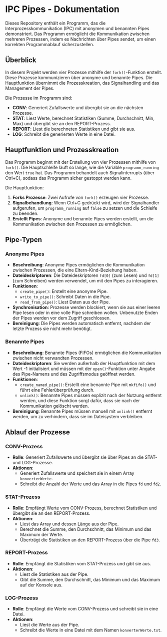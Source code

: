 # IPC Pipes - Dokumentation

Dieses Repository enthält ein Programm, das die Interprozesskommunikation (IPC) mit anonymen und benannten Pipes demonstriert. Das Programm ermöglicht die Kommunikation zwischen mehreren Prozessen, indem es Nachrichten über Pipes sendet, um einen korrekten Programmablauf sicherzustellen.

## Überblick

In diesem Projekt werden vier Prozesse mithilfe der `fork()`-Funktion erstellt. Diese Prozesse kommunizieren über anonyme und benannte Pipes. Die Hauptfunktion übernimmt die Prozesskreation, das Signalhandling und das Management der Pipes.

Die Prozesse im Programm sind:

- **CONV**: Generiert Zufallswerte und übergibt sie an die nächsten Prozesse.
- **STAT**: Liest Werte, berechnet Statistiken (Summe, Durchschnitt, Min, Max) und übergibt sie an den REPORT-Prozess.
- **REPORT**: Liest die berechneten Statistiken und gibt sie aus.
- **LOG**: Schreibt die generierten Werte in eine Datei.

## Hauptfunktion und Prozesskreation

Das Programm beginnt mit der Erstellung von vier Prozessen mithilfe von `fork()`. Die Hauptschleife läuft so lange, wie die Variable `programm_running` den Wert `true` hat. Das Programm behandelt auch Signalinterrupts (über Ctrl+C), sodass das Programm sicher gestoppt werden kann.

Die Hauptfunktion:

1. **Forks Prozesse**: Zwei Aufrufe von `fork()` erzeugen vier Prozesse.
2. **Signalbehandlung**: Wenn Ctrl+C gedrückt wird, wird der Signalhandler aufgerufen, um `programm_running` auf `false` zu setzen und die Schleife zu beenden.
3. **Erstellt Pipes**: Anonyme und benannte Pipes werden erstellt, um die Kommunikation zwischen den Prozessen zu ermöglichen.

## Pipe-Typen

### Anonyme Pipes

- **Beschreibung**: Anonyme Pipes ermöglichen die Kommunikation zwischen Prozessen, die eine Eltern-Kind-Beziehung haben.
- **Dateideskriptoren**: Die Dateideskriptoren `fd[0]` (zum Lesen) und `fd[1]` (zum Schreiben) werden verwendet, um mit den Pipes zu interagieren.
- **Funktionen**:
  - `create_pipe()`: Erstellt eine anonyme Pipe.
  - `write_to_pipe()`: Schreibt Daten in die Pipe.
  - `read_from_pipe()`: Liest Daten aus der Pipe.
- **Synchronisation**: Prozesse werden blockiert, wenn sie aus einer leeren Pipe lesen oder in eine volle Pipe schreiben wollen. Unbenutzte Enden der Pipes werden vor dem Zugriff geschlossen.
- **Bereinigung**: Die Pipes werden automatisch entfernt, nachdem der letzte Prozess sie nicht mehr benötigt.

### Benannte Pipes

- **Beschreibung**: Benannte Pipes (FIFOs) ermöglichen die Kommunikation zwischen nicht verwandten Prozessen.
- **Dateideskriptoren**: Sie werden außerhalb der Hauptfunktion mit dem Wert -1 initialisiert und müssen mit der `open()`-Funktion unter Angabe des Pipe-Namens und des Zugriffsmodus geöffnet werden.
- **Funktionen**:
  - `create_named_pipe()`: Erstellt eine benannte Pipe mit `mkfifo()` und führt eine Fehlerüberprüfung durch.
  - `unlink()`: Benannte Pipes müssen explizit nach der Nutzung entfernt werden, und diese Funktion sorgt dafür, dass sie nach der Kommunikation gelöscht werden.
- **Bereinigung**: Benannte Pipes müssen manuell mit `unlink()` entfernt werden, um zu verhindern, dass sie im Dateisystem verbleiben.

## Ablauf der Prozesse

### CONV-Prozess

- **Rolle**: Generiert Zufallswerte und übergibt sie über Pipes an die STAT- und LOG-Prozesse.
- **Aktionen**:
  - Generiert Zufallswerte und speichert sie in einem Array `konverterWerte`.
  - Schreibt die Anzahl der Werte und das Array in die Pipes `fd` und `fd2`.

### STAT-Prozess

- **Rolle**: Empfängt Werte vom CONV-Prozess, berechnet Statistiken und übergibt sie an den REPORT-Prozess.
- **Aktionen**:
  - Liest das Array und dessen Länge aus der Pipe.
  - Berechnet die Summe, den Durchschnitt, das Minimum und das Maximum der Werte.
  - Überträgt die Statistiken an den REPORT-Prozess über die Pipe `fd3`.

### REPORT-Prozess

- **Rolle**: Empfängt die Statistiken vom STAT-Prozess und gibt sie aus.
- **Aktionen**:
  - Liest die Statistiken aus der Pipe.
  - Gibt die Summe, den Durchschnitt, das Minimum und das Maximum auf der Konsole aus.

### LOG-Prozess

- **Rolle**: Empfängt die Werte vom CONV-Prozess und schreibt sie in eine Datei.
- **Aktionen**:
  - Liest die Werte aus der Pipe.
  - Schreibt die Werte in eine Datei mit dem Namen `konverterWerte.txt`.

